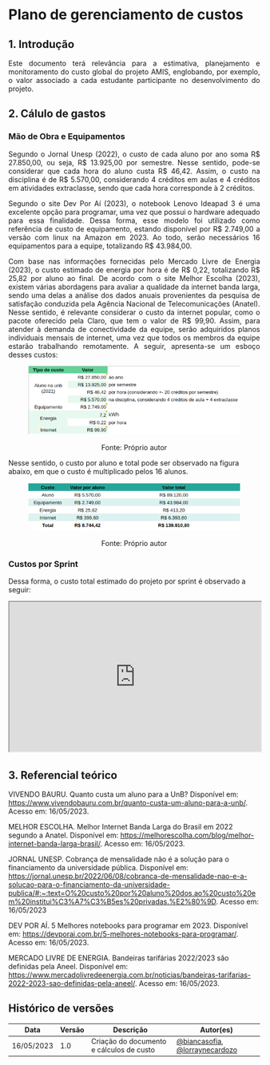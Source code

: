 # Plano de gerenciamento de custos

## 1. Introdução

<p align="justify"> 
  Este documento terá relevância para a estimativa, planejamento e monitoramento do custo global do projeto AMIS, englobando, por exemplo, o valor associado a cada estudante participante no desenvolvimento do projeto.


## 2. Cálulo de gastos

### Mão de Obra e Equipamentos
<p align="justify"> 
Segundo o Jornal Unesp (2022), o custo de cada aluno por ano soma R$ 27.850,00, ou seja, R$ 13.925,00 por semestre. Nesse sentido, pode-se considerar que cada hora do aluno custa R$ 46,42. Assim, o custo na disciplina é de R$ 5.570,00, considerando 4 créditos em aulas e 4 créditos em atividades extraclasse, sendo que cada hora corresponde à 2 créditos. </p>

<p align="justify"> 
Segundo o site Dev Por Aí (2023), o notebook Lenovo Ideapad 3 é uma excelente opção para programar, uma vez que possui o hardware adequado para essa finalidade. Dessa forma, esse modelo foi utilizado como referência de custo de equipamento, estando disponível por R$ 2.749,00 a versão com linux na Amazon em 2023. Ao todo, serão necessários 16 equipamentos para a equipe, totalizando R$ 43.984,00.</p>

<p align="justify"> 
Com base nas informações fornecidas pelo Mercado Livre de Energia (2023), o custo estimado de energia por hora é de R$ 0,22, totalizando R$ 25,82 por aluno ao final. De acordo com o site Melhor Escolha (2023), existem várias abordagens para avaliar a qualidade da internet banda larga, sendo uma delas a análise dos dados anuais provenientes da pesquisa de satisfação conduzida pela Agência Nacional de Telecomunicações (Anatel). Nesse sentido, é relevante considerar o custo da internet popular, como o pacote oferecido pela Claro, que tem o valor de R$ 99,90. Assim, para atender à demanda de conectividade da equipe, serão adquiridos planos individuais mensais de internet, uma vez que todos os membros da equipe estarão trabalhando remotamente. A seguir, apresenta-se um esboço desses custos:
 </p>

<figure>

![](../assets/custos/esboco_custo.png)

<figcaption style="text-align: center !important">
    Fonte: Próprio autor
  </figcaption>
</figure>

Nesse sentido, o custo por aluno e total pode ser observado na figura abaixo, em que o custo é multiplicado pelos 16 alunos.
<figure>

![](../assets/custos/custos_totais.png)

<figcaption style="text-align: center !important">
    Fonte: Próprio autor
  </figcaption>
</figure>

### Custos por Sprint

Dessa forma, o custo total estimado do projeto por sprint é observado a seguir:

<iframe width="100%" height="300" src="https://docs.google.com/spreadsheets/d/e/2PACX-1vR3xu2orrDOewAh7eKZkleKCsspbnWjFos599n8yiOOb0V8EAKSUtyouqgRxCgEWcZGBo7r8XPD_73k/pubhtml?gid=572171327&amp;single=true&amp;widget=true&amp;headers=false"></iframe>



## 3. Referencial teórico

VIVENDO BAURU. Quanto custa um aluno para a UnB? Disponível em: https://www.vivendobauru.com.br/quanto-custa-um-aluno-para-a-unb/. Acesso em: 16/05/2023.

MELHOR ESCOLHA. Melhor Internet Banda Larga do Brasil em 2022 segundo a Anatel. Disponível em: https://melhorescolha.com/blog/melhor-internet-banda-larga-brasil/. Acesso em: 16/05/2023.

JORNAL UNESP. Cobrança de mensalidade não é a solução para o financiamento da universidade pública. Disponível em: https://jornal.unesp.br/2022/06/08/cobranca-de-mensalidade-nao-e-a-solucao-para-o-financiamento-da-universidade-publica/#:~:text=O%20custo%20por%20aluno%20dos,ao%20custo%20em%20institui%C3%A7%C3%B5es%20privadas.%E2%80%9D. Acesso em: 16/05/2023

DEV POR AÍ. 5 Melhores notebooks para programar em 2023. Disponível em: https://devporai.com.br/5-melhores-notebooks-para-programar/. Acesso em: 16/05/2023.

MERCADO LIVRE DE ENERGIA. Bandeiras tarifárias 2022/2023 são definidas pela Aneel. Disponível em: https://www.mercadolivredeenergia.com.br/noticias/bandeiras-tarifarias-2022-2023-sao-definidas-pela-aneel/. Acesso em: 16/05/2023.

## Histórico de versões

| Data       | Versão | Descrição                          | Autor(es)                                                                                                                                       |
| ---------- | ------ | ---------------------------------- | ----------------------------------------------------------------------------------------------------------------------------------------------- |
| 16/05/2023 | 1.0    | Criação do documento e cálculos de custo  | [@biancasofia](https://github.com/biancasofia), [@lorraynecardozo](https://github.com/lorraynecardozo) |

